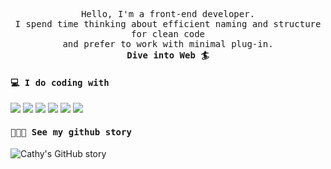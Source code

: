  <p align='center'style="font-family: monospace;">
Hello, I'm a front-end developer.<br>
I spend time thinking about efficient naming and structure for clean code<br>
and prefer to work with minimal plug-in.<br>
<strong>Dive into Web 🏄</strong>
</p>

<h4 style="font-family: monospace;">💻 I do coding with </h4>
<p>
  <img src="https://img.shields.io/badge/HTML5-E34F26?style=for-the-badge&logo=html5&logoColor=white" />
  <img src="https://img.shields.io/badge/CSS3-1572B6?style=for-the-badge&logo=css3&logoColor=white" />
  <img src="https://img.shields.io/badge/JavaScript-323330?style=for-the-badge&logo=javascript&logoColor=F7DF1E" />
  <img src="https://img.shields.io/badge/TypeScript-007ACC?style=for-the-badge&logo=typescript&logoColor=white" />
  <img src="https://img.shields.io/badge/Vue.js-35495E?style=for-the-badge&logo=vuedotjs&logoColor=4FC08D" />
  <img src="https://img.shields.io/badge/nuxt.js-00C58E?style=for-the-badge&logo=nuxtdotjs&logoColor=white" />
</p>

<h4 style="font-family: monospace;">👩🏻‍💻 See my github story </h4> 

![Cathy's GitHub story](https://github-readme-stats.vercel.app/api?username=cathyleeu&hide=stars,issues&count_private=true&show_icons=true&include_all_commits=true&hide_border=true&bg_color=ffffff00&icon_color=b4a7d6&title_color=b4a7d6)
